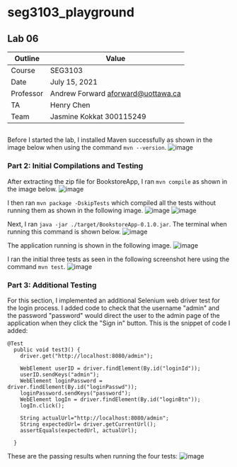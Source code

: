 # seg3103_playground
## Lab 06

Outline | Value
--------|-------
Course | SEG3103
Date | July 15, 2021
Professor | Andrew Forward aforward@uottawa.ca
TA | Henry Chen
Team | Jasmine Kokkat 300115249


## 
Before I started the lab, I installed Maven successfully as shown in the image below when using the command `mvn --version`. 
![image](https://user-images.githubusercontent.com/55165117/126610344-7a1c5d1d-6ee9-4c49-8c4e-0570be3f518f.png)

### Part 2: Initial Compilations and Testing
After extracting the zip file for BookstoreApp, I ran `mvn compile` as shown in the image below. 
![image](https://user-images.githubusercontent.com/55165117/125734546-a73c33cd-05ba-435f-80c6-b3a660d193f6.png)


I then ran `mvn package -DskipTests` which compiled all the tests without running them as shown in the following image. 
![image](https://user-images.githubusercontent.com/55165117/125735091-ec5938ce-c9af-4a03-958b-227098ae42d8.png)
![image](https://user-images.githubusercontent.com/55165117/125739336-f3cad89b-7a62-4bf4-8d2f-2db7422ebd16.png)


Next, I ran `java -jar ./target/BookstoreApp-0.1.0.jar`.
The terminal when running this command is shown below.
![image](https://user-images.githubusercontent.com/55165117/125735166-bb73a9c5-da9b-4038-b401-fbe2a231fd21.png)


The application running is shown in the following image.
![image](https://user-images.githubusercontent.com/55165117/125735271-21c8e8b0-8eaa-4cb4-9819-3c9ac1f37eeb.png)

I ran the initial three tests as seen in the following screenshot here using the command `mvn test`.
![image](https://user-images.githubusercontent.com/55165117/125735865-5189c41d-5625-47c2-a2ce-df2da22944f9.png)

### Part 3: Additional Testing

For this section, I implemented an additional Selenium web driver test for the login process. I added code to check that the username "admin" and the password "password" would direct the user to the admin page of the application when they click the "Sign in" button.
This is the snippet of code I added:
```
@Test
  public void test3() {
    driver.get("http://localhost:8080/admin");

    WebElement userID = driver.findElement(By.id("loginId"));
    userID.sendKeys("admin");
    WebElement loginPassword = driver.findElement(By.id("loginPasswd"));
    loginPassword.sendKeys("password");
    WebElement logIn = driver.findElement(By.id("loginBtn"));
    logIn.click();

    String actualUrl="http://localhost:8080/admin";
    String expectedUrl= driver.getCurrentUrl();
    assertEquals(expectedUrl, actualUrl);

  }
```
These are the passing results when running the four tests:
![image](https://user-images.githubusercontent.com/55165117/125736910-36c93f9a-9f84-4559-8c90-785f359327c3.png)



